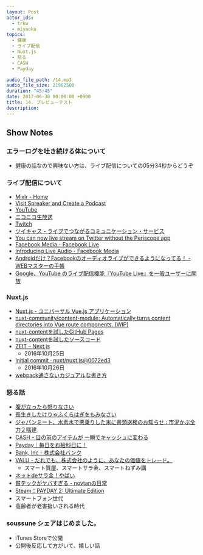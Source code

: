 ```yaml
---
layout: Post
actor_ids:
  - trkw
  - miyaoka
topics:
  - 健康
  - ライブ配信
  - Nuxt.js
  - 怒る
  - CASH
  - Payday

audio_file_path: /14.mp3
audio_file_size: 21962500
duration: "45:45"
date: 2017-06-30 00:00:00 +0900
title: 14. プレビューテスト
description:
---
```


## Show Notes

### エラーログを吐き続ける体について
- 健康の話なので興味ない方は、ライブ配信についての05分34秒からどうぞ

### ライブ配信について
- [Mixlr - Home](http://mixlr.com/)
- [Visit Spreaker and Create a Podcast](https://www.spreaker.com/)
- [YouTube](https://www.youtube.com/)
- [ニコニコ生放送](http://live.nicovideo.jp/)
- [Twitch](https://www.twitch.tv/)
- [ツイキャス - ライブでつながるコミュニケーション・サービス](http://twitcasting.tv/)
- [You can now live stream on Twitter without the Periscope app](http://mashable.com/2016/12/14/twitter-live-stream-without-periscope/#bffEYAL0Wsq3)
- [Facebook Media - Facebook Live](https://www.facebook.com/facebookmedia/get-started/facebook-live)
- [Introducing Live Audio - Facebook Media](https://media.fb.com/2016/12/20/introducing-live-audio/)
- [Androidだけ？Facebookのオーディオライブができるようになってる！ - WEBマスターの手帳](https://homepage-reborn.com/2017/06/14/android%E3%81%A0%E3%81%91%EF%BC%9Ffacebook%E3%81%AE%E3%82%AA%E3%83%BC%E3%83%87%E3%82%A3%E3%82%AA%E3%83%A9%E3%82%A4%E3%83%96%E3%81%8C%E3%81%A7%E3%81%8D%E3%82%8B%E3%82%88%E3%81%86%E3%81%AB%E3%81%AA/)
- [Google、YouTube のライブ配信機能『YouTube Live』を一般ユーザーに開放]( http://japanese.engadget.com/2013/12/13/google-youtube-youtube-live/)

### Nuxt.js
- [Nuxt.js - ユニバーサル Vue.js アプリケーション](https://ja.nuxtjs.org/)
- [nuxt-community/content-module: Automatically turns content directories into Vue route components. (WIP)](https://github.com/nuxt-community/content-module)
- [nuxt-contentを試したGitHub Pages](https://soussunefm.github.io/episode/1/)
- [nuxt-contentを試したソースコード](https://github.com/soussune/site)
- [ZEIT – Next.js](https://zeit.co/blog/next)
  - 2016年10月25日
- [Initial commit · nuxt/nuxt.js@0072ed3](https://github.com/nuxt/nuxt.js/commit/0072ed31da6ce39d21046e05898f956cff190390)
  - 2016年10月26日
- [webpack通さないカジュアルな書き方](https://github.com/soussune/soussune.github.io/commit/ebe3474bfd4cf82f2ebe19b7189c49481d976fb9)

### 怒る話
- [腹が立ったら怒りなさい](https://www.amazon.co.jp/dp/4860814614)
- [長生きしたけりゃふくらはぎをもみなさい](https://www.amazon.co.jp/dp/4776207931)
- [ジャパンミート、水素水で悪乗りした末に書類送検のお知らせ : 市況かぶ全力２階建](http://kabumatome.doorblog.jp/archives/65896066.html)
- [CASH - 目の前のアイテムが 一瞬でキャッシュに変わる](https://cash.jp/)
- [Payday｜毎日をお給料日に！](https://payday365.jp/)
- [Bank, Inc - 株式会社バンク](https://bank.co.jp/)
- [VALU - だれでも、株式会社のように、あなたの価値をトレード。](https://valu.is/)
  - スマート質屋、スマートサラ金、スマートねずみ講
- [ネットdeサラ金！やばい](http://b.hatena.ne.jp/entry/340949842/comment/yto)
- [貧テックがヤバすぎる - novtanの日常](http://novtan.hatenablog.com/entry/2017/06/28/230931)
- [Steam：PAYDAY 2: Ultimate Edition](http://store.steampowered.com/app/218620/PAYDAY_2_Ultimate_Edition/)
- スマートフォン世代
- 高齢者が老害扱いされる時代

### soussune シェアはじめました。
- iTunes Storeで公開
- 公開後反応して方がいて、嬉しい話
